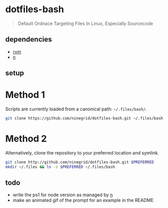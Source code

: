 dotfiles-bash
========

> Default Ordnace Targeting Files In Linux, Especially Sourcecode


dependencies
--------

* [rvm](https://rvm.io)
* [n](https://github.com/visionmedia/n)

setup
--------

# Method 1

Scripts are currently loaded from a canonical path: `~/.files/bash/`.

```sh
git clone https://github.com/ninegrid/dotfiles-bash.git ~/.files/bash
```
# Method 2

Alternatively, clone the repository to your preferred location and symlink.

```sh
git clone http://github.com/ninegrid/dotfiles-bash.git $PREFERRED
mkdir ~/.files && ln -s $PREFERRED ~/.files/bash
```

todo
--------

* write the ps1 for node version as managed by [n](https://github.com/visionmedia/n)
* make an animated gif of the prompt for an example in the README


